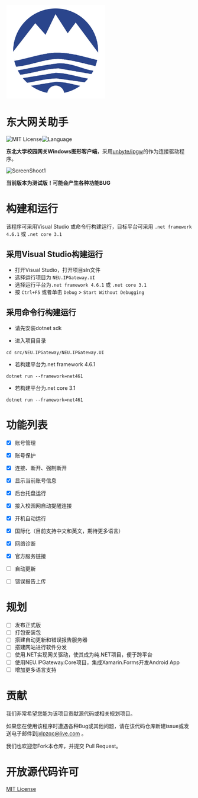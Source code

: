 <img src="https://raw.githubusercontent.com/jxlpzqc/ipgw-gui/master/Logo.png" alt="(NEU IPGateway Assistant)" style="zoom:33%;" />

# 东大网关助手

![MIT License](https://img.shields.io/badge/License-MIT-green.svg)![Language](https://img.shields.io/badge/Language-C#-blue.svg)

**东北大学校园网关Windows图形客户端**，采用[unbyte/ipgw](https://github.com/unbyte/ipgw)的作为连接驱动程序。

![ScreenShoot1](https://s1.ax1x.com/2020/09/10/wJWp7D.jpg)



**当前版本为测试版！可能会产生各种功能BUG**



# 构建和运行

该程序可采用Visual Studio 或命令行构建运行，目标平台可采用 `.net framework 4.6.1` 或 `.net core 3.1 `

## 采用Visual Studio构建运行

- 打开Visual Studio，打开项目sln文件
- 选择运行项目为 `NEU.IPGateway.UI`
- 选择运行平台为`.net framework 4.6.1` 或 `.net core 3.1`
- 按 `Ctrl+F5` 或者单击 `Debug` > `Start Without Debugging`

## 采用命令行构建运行

- 请先安装dotnet sdk

- 进入项目目录

```
cd src/NEU.IPGateway/NEU.IPGateway.UI
```

- 若构建平台为.net framework 4.6.1

```
dotnet run --framework=net461
```

- 若构建平台为.net core 3.1

```
dotnet run --framework=net461
```



# 功能列表

- [x] 账号管理
- [x] 账号保护
- [x] 连接、断开、强制断开
- [x] 显示当前账号信息
- [x] 后台托盘运行
- [x] 接入校园网自动提醒连接
- [x] 开机自动运行
- [x] 国际化（目前支持中文和英文，期待更多语言）
- [x] 网络诊断
- [x] 官方服务链接
- [ ] 自动更新
- [ ] 错误报告上传



# 规划

- [ ] 发布正式版
- [ ] 打包安装包
- [ ] 搭建自动更新和错误报告服务器
- [ ] 搭建网站进行软件分发
- [ ] 使用.NET实现网关驱动，使其成为纯.NET项目，便于跨平台
- [ ] 使用NEU.IPGateway.Core项目，集成Xamarin.Forms开发Android App
- [ ] 增加更多语言支持

# 贡献

我们非常希望您能为该项目贡献源代码或相关规划项目。

如果您在使用该程序时遭遇各种Bug或其他问题，请在该代码仓库新建issue或发送电子邮件到<jxlpzqc@live.com> 。

我们也欢迎您Fork本仓库，并提交 Pull Request。

# 开放源代码许可

[MIT License](https://github.com/jxlpzqc/ipgw-gui/blob/master/LICENSE)